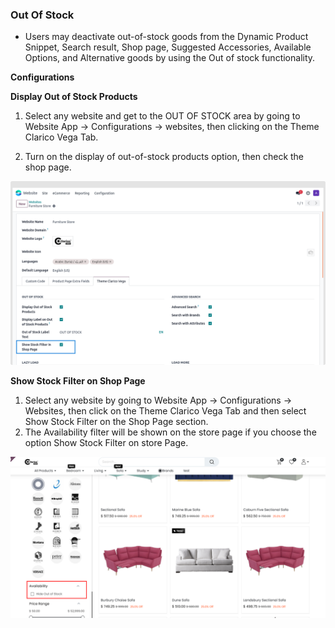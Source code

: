 
### Out Of Stock


* Users may deactivate out-of-stock goods from the Dynamic Product Snippet, Search result, Shop page, Suggested Accessories, Available Options, and Alternative goods by using the Out of stock functionality.

**Configurations**

**Display Out of Stock Products**

1. Select any website and get to the OUT OF STOCK area by going to Website App -> Configurations -> websites, then clicking on the Theme Clarico Vega Tab.

2. Turn on the display of out-of-stock products option, then check the shop page.


![](./images/ofsins.png)

**Show Stock Filter on Shop Page**

1. Select any website by going to Website App -> Configurations -> Websites, then click on the Theme Clarico Vega Tab and then select Show Stock Filter on the Shop Page section.
2. The Availability filter will be shown on the store page if you choose the option Show Stock Filter on store Page.

![](./images/Out-of-stock-filter.png)



